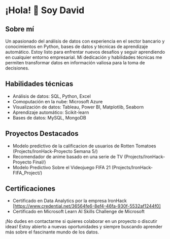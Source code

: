# ¡Hola! 🌟 Soy David

## Sobre mí

Un apasionado del análisis de datos con experiencia en el sector bancario y conocimientos en Python, bases de datos y técnicas de aprendizaje automático. Estoy listo para enfrentar nuevos desafíos y seguir aprendiendo en cualquier entorno empresarial. Mi dedicación y habilidades técnicas me permiten transformar datos en información valiosa para la toma de decisiones.

## Habilidades técnicas

- Análisis de datos: SQL, Python, Excel
- Comoputación en la nube: Microsoft Azure
- Visualización de datos: Tableau, Power BI, Matplotlib, Seaborn
- Aprendizaje automático: Scikit-learn
- Bases de datos: MySQL, MongoDB

## Proyectos Destacados

- Modelo predictivo de la calificacion de usuarios de Rotten Tomatoes (Projects/IronHack-Proyecto Semana 5/)
- Recomendador de anime basado en una serie de TV (Projects/IronHack-Proyecto Final/)
- Modelo Predictivo Sobre el Videojuego FIFA 21 (Projects/IronHack-FIFA_Project/)

## Certificaciones

- Certificado en Data Analytics por la empresa IronHack [https://www.credential.net/36564fe6-8ef4-46fa-930f-5532af1244f0]
- Certificado en Microsoft Learn AI Skills Challenge de Microsoft

¡No dudes en contactarme si quieres colaborar en un proyecto o discutir ideas! Estoy abierto a nuevas oportunidades y siempre buscando aprender más sobre el fascinante mundo de los datos.
